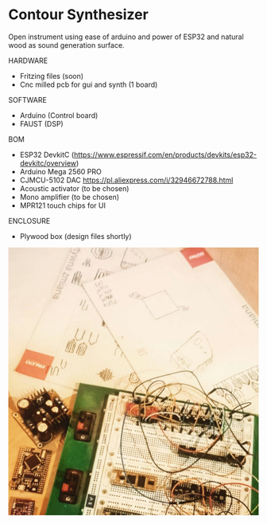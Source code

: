 # Contour Synthesizer

Open instrument using ease of arduino and power of ESP32 and natural wood as sound generation surface.

HARDWARE

- Fritzing files (soon)
- Cnc milled pcb for gui and synth (1 board)

SOFTWARE

- Arduino (Control board)
- FAUST (DSP)

BOM

- ESP32 DevkitC (https://www.espressif.com/en/products/devkits/esp32-devkitc/overview)
- Arduino Mega 2560 PRO
- CJMCU-5102 DAC https://pl.aliexpress.com/i/32946672788.html
- Acoustic activator (to be chosen)
- Mono amplifier (to be chosen)
- MPR121 touch chips for UI

ENCLOSURE

- Plywood box (design files shortly)

![alt text](https://github.com/reverbrick/contour/blob/main/contour_the_begining.png?raw=true)
